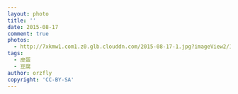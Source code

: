 ```yaml
---
layout: photo
title: ''
date: 2015-08-17
comment: true
photos:
  - http://7xkmw1.com1.z0.glb.clouddn.com/2015-08-17-1.jpg?imageView2/1/w/900/h/600
tags:
  - 皮蛋
  - 豆腐
author: orzfly
copyright: 'CC-BY-SA'
---
```

